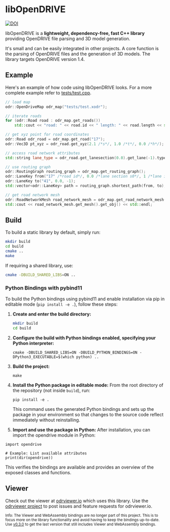 # libOpenDRIVE

[![DOI](https://zenodo.org/badge/DOI/10.5281/zenodo.7771708.svg)](https://doi.org/10.5281/zenodo.7771708)


libOpenDRIVE is a **lightweight, dependency-free, fast C++ library** providing OpenDRIVE file parsing and 3D model generation. 

It's small and can be easily integrated in other projects. A core function is the parsing of OpenDRIVE files and the generation of 3D models. The library targets OpenDRIVE version 1.4.

## Example
Here's an example of how code using libOpenDRIVE looks. For a more complete example refer to [tests/test.cpp](tests/test.cpp).

```c++
// load map
odr::OpenDriveMap odr_map("tests/test.xodr");

// iterate roads
for (odr::Road road : odr_map.get_roads())
    std::cout << "road: " << road.id << " length: " << road.length << std::endl;

// get xyz point for road coordinates
odr::Road odr_road = odr_map.get_road("17");
odr::Vec3D pt_xyz = odr_road.get_xyz(2.1 /*s*/, 1.0 /*t*/, 0.0 /*h*/);

// access road network attributes
std::string lane_type = odr_road.get_lanesection(0.0).get_lane(-1).type;

// use routing graph
odr::RoutingGraph routing_graph = odr_map.get_routing_graph();
odr::LaneKey from("17" /*road id*/, 0.0 /*lane section s0*/, 1 /*lane id*/);
odr::LaneKey to("41", 0.0, -1);
std::vector<odr::LaneKey> path = routing_graph.shortest_path(from, to);

// get road network mesh
odr::RoadNetworkMesh road_network_mesh = odr_map.get_road_network_mesh(0.1 /*eps*/);
std::cout << road_network_mesh.get_mesh().get_obj() << std::endl;
```

## Build
To build a static library by default, simply run:
```bash
mkdir build
cd build
cmake ..
make
```

If requiring a shared library, use:
```bash
cmake -DBUILD_SHARED_LIBS=ON ..
```

### Python Bindings with pybind11

To build the Python bindings using pybind11 and enable installation via pip in editable mode (`pip install -e .`), follow these steps:

1. **Create and enter the build directory:**

   ```bash
   mkdir build
   cd build

2. **Configure the build with Python bindings enabled, specifying your Python interpreter:**

   ```
   cmake -DBUILD_SHARED_LIBS=ON -DBUILD_PYTHON_BINDINGS=ON -DPython3_EXECUTABLE=$(which python) ..
   ```

3. **Build the project:**
   ```
   make
   ```

4. **Install the Python package in editable mode:**
   From the root directory of the repository (not inside `build`), run:

   ```
   pip install -e .
   ```
   This command uses the generated Python bindings and sets up the package in your environment so that changes to the source code reflect immediately without reinstalling.

5. **Import and use the package in Python:**
After installation, you can import the opendrive module in Python:

```
import opendrive

# Example: List available attributes
print(dir(opendrive))
```
This verifies the bindings are available and provides an overview of the exposed classes and functions.

## Viewer
Check out the viewer at [odrviewer.io](https://odrviewer.io) which uses this library. Use the [odrviewer project](https://github.com/pageldev/odrviewer) to post issues and feature requests for odrviewer.io.

<sub>Info: The Viewer and WebAssembly bindings are no longer part of this project. This is to focus more on the library functionality and avoid having to keep the bindings up-to-date. Use [v0.3.0](https://github.com/pageldev/libOpenDRIVE/releases/tag/0.3.0) to get the last version that still includes Viewer and WebAssembly bindings. </sub>
